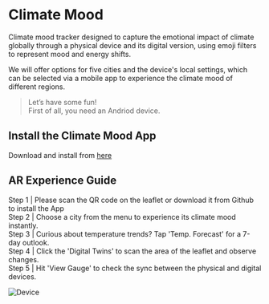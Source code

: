 # Climate Mood  
Climate mood tracker designed to capture the emotional impact of climate globally through a physical device and its digital version, using emoji filters to represent mood and energy shifts.​

We will offer options for five cities and the device's local settings,
which can be selected via a mobile app to experience the climate mood
of different regions.  

  

>Let’s have some fun!  
>First of all, you need an Andriod device.  
## Install the Climate Mood App
Download and install from [here](<https://github.com/CASA0019-Temperature-Mood-App/ClimateMoodApp/raw/main/climatemood.apk>) 

## AR Experience Guide
Step 1 |  Please scan the QR code on the leaflet or download it from Github to install the App  
Step 2 |  Choose a city from the menu to experience its climate mood instantly.  
Step 3 |  Curious about temperature trends? Tap 'Temp. Forecast' for a 7-day outlook.  
Step 4 |  Click the 'Digital Twins' to scan the area of the leaflet and observe changes.  
Step 5 |  Hit 'View Gauge' to check the sync between the physical and digital devices.  


![Device](Device_design/demo.png)


